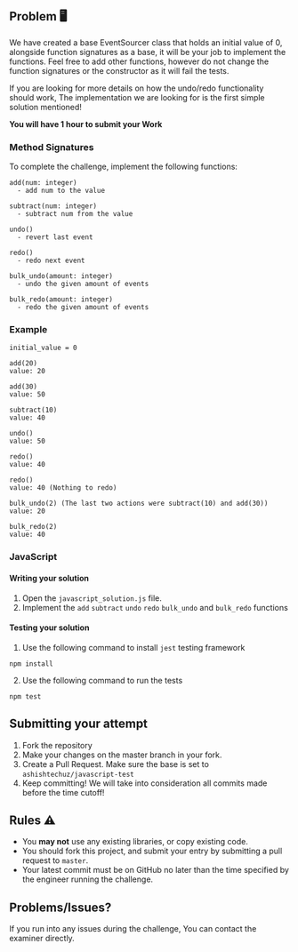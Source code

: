 ## Problem 🖥

We have created a base EventSourcer class that holds an initial value of 0, alongside function signatures as a base, it will be your job to implement the functions. Feel free to add other functions, however do not change the function signatures or the constructor as it will fail the tests.

If you are looking for more details on how the undo/redo functionality should work, The implementation we are looking for is the first simple solution mentioned!

**You will have 1 hour to submit your Work**

### Method Signatures
To complete the challenge, implement the following functions:

```
add(num: integer)
  - add num to the value

subtract(num: integer)
  - subtract num from the value

undo()
  - revert last event

redo()
  - redo next event

bulk_undo(amount: integer)
  - undo the given amount of events

bulk_redo(amount: integer)
  - redo the given amount of events
```

### Example

```
initial_value = 0

add(20)
value: 20

add(30)
value: 50

subtract(10)
value: 40

undo()
value: 50

redo()
value: 40

redo()
value: 40 (Nothing to redo)

bulk_undo(2) (The last two actions were subtract(10) and add(30))
value: 20

bulk_redo(2)
value: 40

```

### JavaScript
#### Writing your solution
1. Open the `javascript_solution.js` file.
2. Implement the `add` `subtract` `undo` `redo` `bulk_undo` and `bulk_redo` functions

#### Testing your solution
1. Use the following command to install `jest` testing framework
```
npm install
```
2. Use the following command to run the tests
```
npm test
```

## Submitting your attempt
1. Fork the repository
2. Make your changes on the master branch in your fork.
3. Create a Pull Request. Make sure the base is set to `ashishtechuz/javascript-test`
4. Keep committing! We will take into consideration all commits made before the time cutoff!

## Rules ⚠
* You **may not** use any existing libraries, or copy existing code.
* You should fork this project, and submit your entry by submitting a pull request to `master`.
* Your latest commit must be on GitHub no later than the time specified by the engineer running the challenge.

## Problems/Issues?
If you run into any issues during the challenge, You can contact the examiner directly. 
